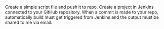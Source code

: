 Create a simple script file and push it to repo. Create a project in Jenkins connected to your GitHub repository. When a commit is made to your repo, automatically build must get triggered from Jenkins and the output must be shared to me via email.
